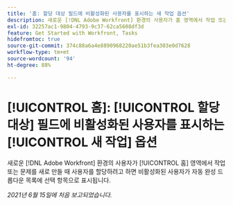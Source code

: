 ```yaml
---
title: '홈: 할당 대상 필드에 비활성화된 사용자를 표시하는 새 작업 옵션'
description: 새로운 [!DNL Adobe Workfront] 환경의 사용자가 홈 영역에서 작업 또는 문제를 새로 만들 때 사용자를 할당하려고 하면 비활성화된 사용자가 [!UICONTROL 자동 완성] 드롭다운 목록에 선택 항목으로 표시됩니다.
exl-id: 32257ac1-9804-4793-9c37-62ca5608df3d
feature: Get Started with Workfront, Tasks
hidefromtoc: true
source-git-commit: 374c88a6a4e8890968220ae51b3fea303e0d7628
workflow-type: tm+mt
source-wordcount: '94'
ht-degree: 88%

---
```


# [!UICONTROL 홈]: [!UICONTROL 할당 대상] 필드에 비활성화된 사용자를 표시하는 [!UICONTROL 새 작업] 옵션

<!--Valid issue, won't fix-->

새로운 [!DNL Adobe Workfront] 환경의 사용자가 [!UICONTROL 홈] 영역에서 작업 또는 문제를 새로 만들 때 사용자를 할당하려고 하면 비활성화된 사용자가 자동 완성 드롭다운 목록에 선택 항목으로 표시됩니다.

_2021년 6월 15일에 처음 보고되었습니다._
